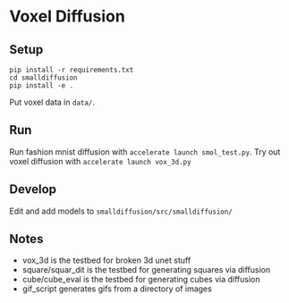 # Voxel Diffusion

## Setup
```
pip install -r requirements.txt
cd smalldiffusion
pip install -e .
```
Put voxel data in `data/`.
 
## Run
Run fashion mnist diffusion with `accelerate launch smol_test.py`.
Try out voxel diffusion with `accelerate launch vox_3d.py`

## Develop
Edit and add models to `smalldiffusion/src/smalldiffusion/`

## Notes
- vox_3d is the testbed for broken 3d unet stuff
- square/squar_dit is the testbed for generating squares via diffusion
- cube/cube_eval is the testbed for generating cubes via diffusion
- gif_script generates gifs from a directory of images